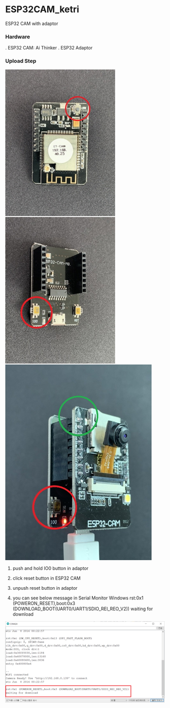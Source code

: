 # ESP32CAM_ketri
ESP32 CAM with adaptor

### Hardware
. ESP32 CAM: Ai Thinker
. ESP32 Adaptor

### Upload Step
<img src=Doc/2_ESP32_CAM_small.png> <img src=Doc/1_ESP32_Adaptor_small.jpeg>
<img src=Doc/all.jpeg>

1. push and hold IO0 button in adaptor   


2. click reset button in ESP32 CAM   


3. unpush reset button in adaptor   

4. you can see below message in Serial Monitor Windows
   rst:0x1 (POWERON_RESET),boot:0x3 (DOWNLOAD_BOOT(UART0/UART1/SDIO_REI_REO_V2))
   waiting for download
<img src=Doc/4_Serial_Monitor.png>
